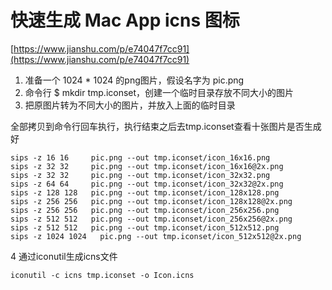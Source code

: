# 快速生成 Mac App icns 图标

[https://www.jianshu.com/p/e74047f7cc91](https://www.jianshu.com/p/e74047f7cc91)

1. 准备一个 1024 * 1024 的png图片，假设名字为 pic.png
2. 命令行 $ mkdir tmp.iconset，创建一个临时目录存放不同大小的图片
3. 把原图片转为不同大小的图片，并放入上面的临时目录

全部拷贝到命令行回车执行，执行结束之后去tmp.iconset查看十张图片是否生成好

```shell
sips -z 16 16     pic.png --out tmp.iconset/icon_16x16.png
sips -z 32 32     pic.png --out tmp.iconset/icon_16x16@2x.png
sips -z 32 32     pic.png --out tmp.iconset/icon_32x32.png
sips -z 64 64     pic.png --out tmp.iconset/icon_32x32@2x.png
sips -z 128 128   pic.png --out tmp.iconset/icon_128x128.png
sips -z 256 256   pic.png --out tmp.iconset/icon_128x128@2x.png
sips -z 256 256   pic.png --out tmp.iconset/icon_256x256.png
sips -z 512 512   pic.png --out tmp.iconset/icon_256x256@2x.png
sips -z 512 512   pic.png --out tmp.iconset/icon_512x512.png
sips -z 1024 1024   pic.png --out tmp.iconset/icon_512x512@2x.png
```

4 通过iconutil生成icns文件

```shell
iconutil -c icns tmp.iconset -o Icon.icns
```
